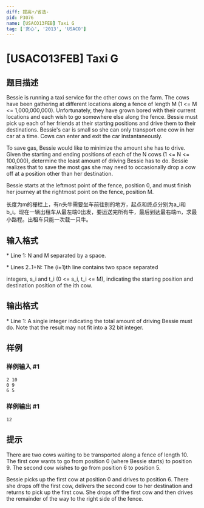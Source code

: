 ```yaml
---
diff: 提高+/省选-
pid: P3076
name: [USACO13FEB] Taxi G
tag: ['贪心', '2013', 'USACO']
---
```

# [USACO13FEB] Taxi G
## 题目描述

Bessie is running a taxi service for the other cows on the farm.  The cows have been gathering at different locations along a fence of length M (1 <= M <= 1,000,000,000).  Unfortunately, they have grown bored with their current locations and each wish to go somewhere else along the fence.  Bessie must pick up each of her friends at their starting positions and drive them to their destinations.  Bessie's car is small so she can only transport one cow in her car at a time.  Cows can enter and exit the car instantaneously.

To save gas, Bessie would like to minimize the amount she has to drive.  Given the starting and ending positions of each of the N cows (1 <= N <= 100,000), determine the least amount of driving Bessie has to do.  Bessie realizes that to save the most gas she may need to occasionally drop a cow off at a position other than her destination.

Bessie starts at the leftmost point of the fence, position 0, and must finish her journey at the rightmost point on the fence, position M.

长度为m的栅栏上，有n头牛需要坐车前往别的地方，起点和终点分别为a\_i和b\_i。现在一辆出租车从最左端0出发，要运送完所有牛，最后到达最右端m，求最小路程。出租车只能一次载一只牛。

## 输入格式

\* Line 1: N and M separated by a space.

\* Lines 2..1+N: The (i+1)th line contains two space separated

integers, s\_i and t\_i (0 <= s\_i, t\_i <= M), indicating the starting position and destination position of the ith cow.

## 输出格式

\* Line 1: A single integer indicating the total amount of driving Bessie must do.  Note that the result may not fit into a 32 bit integer.

## 样例

### 样例输入 #1
```
2 10 
0 9 
6 5 

```
### 样例输出 #1
```
12 

```
## 提示

There are two cows waiting to be transported along a fence of length 10. The first cow wants to go from position 0 (where Bessie starts) to position 9.  The second cow wishes to go from position 6 to position 5.


Bessie picks up the first cow at position 0 and drives to position 6. There she drops off the first cow, delivers the second cow to her destination and returns to pick up the first cow.  She drops off the first cow and then drives the remainder of the way to the right side of the fence.

